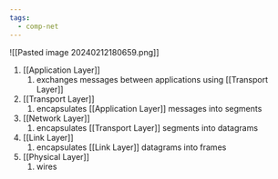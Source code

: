 ```yaml
---
tags:
  - comp-net
---
```

![[Pasted image 20240212180659.png]]
1. [[Application Layer]]
	1. exchanges messages between applications using [[Transport Layer]]
2. [[Transport Layer]]
	1. encapsulates [[Application Layer]] messages into segments
3. [[Network Layer]]
	1. encapsulates [[Transport Layer]] segments into datagrams
4. [[Link Layer]]
	1. encapsulates [[Link Layer]] datagrams into frames
5. [[Physical Layer]]
	1. wires